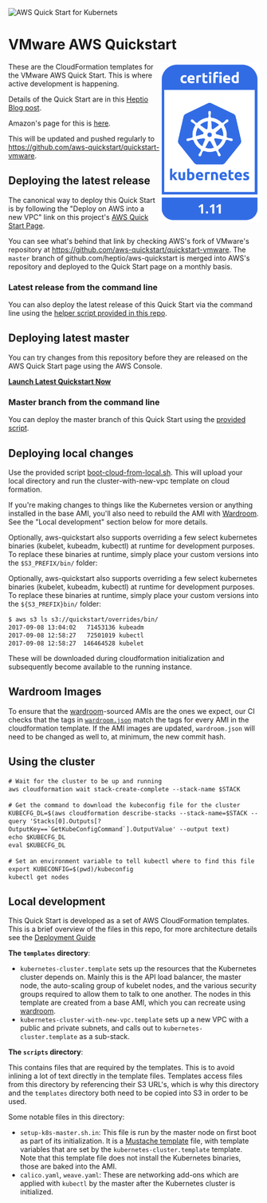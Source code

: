 ![AWS Quick Start for Kubernets](images/banner.jpg)

# VMware AWS Quickstart

[<img
src="https://raw.githubusercontent.com/cncf/artwork/master/kubernetes/certified-kubernetes/1.11/color/certified-kubernetes-1.11-color.png"
align="right" width="200px" alt="certified kubernetes 1.11">][certified] These
are the CloudFormation templates for the VMware AWS Quick Start.  This is where
active development is happening.

Details of the Quick Start are in this [Heptio Blog post][details].

Amazon's page for this is [here][amazon].

This will be updated and pushed regularly to
https://github.com/aws-quickstart/quickstart-vmware.

[certified]: https://github.com/cncf/k8s-conformance/tree/master/v1.11/heptio
[details]: https://blog.heptio.com/aws-quickstart-for-kubernetes-26ccaf7e1c8f#.aqb0bit5l
[amazon]: https://aws.amazon.com/quickstart/architecture/vmware-kubernetes/

## Deploying the latest release

The canonical way to deploy this Quick Start is by following the "Deploy on AWS
into a new VPC" link on this project's [AWS Quick Start Page][qs-arch].

[qs-arch]: https://aws.amazon.com/quickstart/architecture/vmware-kubernetes/

You can see what's behind that link by checking AWS's fork of VMware's
repository at https://github.com/aws-quickstart/quickstart-vmware.  The `master`
branch of github.com/heptio/aws-quickstart is merged into AWS's repository and
deployed to the Quick Start page on a monthly basis.

### Latest release from the command line

You can also deploy the latest release of this Quick Start via the command line
using the [helper script provided in this repo][deploy-published].

[deploy-published]: /bin/boot-latest-published.sh

## Deploying latest master

You can try changes from this repository before they are released on the AWS
Quick Start page using the AWS Console.

**[Launch Latest Quickstart Now][launch]**

[launch]: https://console.aws.amazon.com/cloudformation/home#/stacks/create/review?param_QSS3BucketName=vmware-aws-quickstart-test&param_QSS3KeyPrefix=vmware%2Fkubernetes%2Fmaster%2F&stackName=VMware-Kubernetes&templateURL=https:%2F%2Fvmware-aws-quickstart-test.s3.amazonaws.com%2Fvmware%2Fkubernetes%2Fmaster%2Ftemplates%2Fkubernetes-cluster-with-new-vpc.template

### Master branch from the command line

You can deploy the master branch of this Quick Start using the [provided
script][deploy-master].

[deploy-master]: /bin/boot-master-branch.sh

## Deploying local changes

Use the provided script [boot-cloud-from-local.sh][boot-local]. This will upload
your local directory and run the cluster-with-new-vpc template on cloud
formation.

[boot-local]: /bin/boot-cloud-from-local.sh

If you're making changes to things like the Kubernetes version or anything
installed in the base AMI, you'll also need to rebuild the AMI with
[Wardroom][wardroom].  See the "Local development" section below for more
details.

Optionally, aws-quickstart also supports overriding a few select kubernetes
binaries (kubelet, kubeadm, kubectl) at runtime for development purposes.  To
replace these binaries at runtime, simply place your custom versions into the
`$S3_PREFIX/bin/` folder:

Optionally, aws-quickstart also supports overriding a few select kubernetes binaries (kubelet, kubeadm, kubectl) at runtime for development purposes.  To replace these binaries at runtime, simply place your custom versions into the `${S3_PREFIX}bin/` folder:
```
$ aws s3 ls s3://quickstart/overrides/bin/
2017-09-08 13:04:02   71453136 kubeadm
2017-09-08 12:58:27   72501019 kubectl
2017-09-08 12:58:27  146464528 kubelet
```

These will be downloaded during cloudformation initialization and subsequently
become available to the running instance.

## Wardroom Images

To ensure that the [wardroom][wardroom]-sourced AMIs are the ones we expect, our
CI checks that the tags in [`wardroom.json`](wardroom.json) match the tags for
every AMI in the cloudformation template. If the AMI images are updated,
`wardroom.json` will need to be changed as well to, at minimum, the new commit
hash.

[wardroom]: https://github.com/heptiolabs/wardroom

## Using the cluster

```
# Wait for the cluster to be up and running
aws cloudformation wait stack-create-complete --stack-name $STACK

# Get the command to download the kubeconfig file for the cluster
KUBECFG_DL=$(aws cloudformation describe-stacks --stack-name=$STACK --query 'Stacks[0].Outputs[?OutputKey==`GetKubeConfigCommand`].OutputValue' --output text)
echo $KUBECFG_DL
eval $KUBECFG_DL

# Set an environment variable to tell kubectl where to find this file
export KUBECONFIG=$(pwd)/kubeconfig
kubectl get nodes
```

## Local development

This Quick Start is developed as a set of AWS CloudFormation templates. This is
a brief overview of the files in this repo, for more architecture details see
the [Deployment
Guide](https://s3.amazonaws.com/quickstart-reference/vmware/latest/doc/vmware-kubernetes-on-the-aws-cloud.pdf)

**The `templates` directory**:

- `kubernetes-cluster.template` sets up the resources that the Kubernetes
  cluster depends on. Mainly this is the API load balancer, the master node, the
  auto-scaling group of kubelet nodes, and the various security groups required
  to allow them to talk to one another. The nodes in this template are created
  from a base AMI, which you can recreate using [wardroom][wardroom].
- `kubernetes-cluster-with-new-vpc.template` sets up a new VPC with a public and
  private subnets, and calls out to `kubernetes-cluster.template` as a
  sub-stack.

**The `scripts` directory**:

This contains files that are required by the templates. This is to avoid
inlining a lot of text directly in the template files. Templates access files
from this directory by referencing their S3 URL's, which is why this directory
and the `templates` directory both need to be copied into S3 in order to be
used.

Some notable files in this directory:

- `setup-k8s-master.sh.in`: This file is run by the master node on first boot as
  part of its initialization. It is a [Mustache
  template](https://mustache.github.io/) file, with template variables that are
  set by the `kubernetes-cluster.template` template. Note that this template
  file does not install the Kubernetes binaries, those are baked into the AMI.
- `calico.yaml`, `weave.yaml`: These are networking add-ons which are applied
  with `kubectl` by the master after the Kubernetes cluster is initialized.

